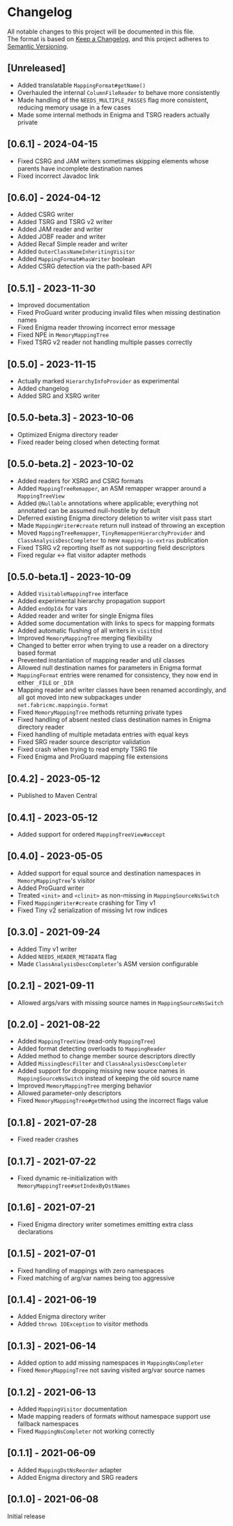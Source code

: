 # Changelog
All notable changes to this project will be documented in this file.<br>
The format is based on [Keep a Changelog](https://keepachangelog.com/en/1.0.0/),
and this project adheres to [Semantic Versioning](https://semver.org/spec/v2.0.0.html).

## [Unreleased]
- Added translatable `MappingFormat#getName()`
- Overhauled the internal `ColumnFileReader` to behave more consistently
- Made handling of the `NEEDS_MULTIPLE_PASSES` flag more consistent, reducing memory usage in a few cases
- Made some internal methods in Enigma and TSRG readers actually private

## [0.6.1] - 2024-04-15
- Fixed CSRG and JAM writers sometimes skipping elements whose parents have incomplete destination names
- Fixed incorrect Javadoc link

## [0.6.0] - 2024-04-12
- Added CSRG writer
- Added TSRG and TSRG v2 writer
- Added JAM reader and writer
- Added JOBF reader and writer
- Added Recaf Simple reader and writer
- Added `OuterClassNameInheritingVisitor`
- Added `MappingFormat#hasWriter` boolean
- Added CSRG detection via the path-based API

## [0.5.1] - 2023-11-30
- Improved documentation
- Fixed ProGuard writer producing invalid files when missing destination names
- Fixed Enigma reader throwing incorrect error message
- Fixed NPE in `MemoryMappingTree`
- Fixed TSRG v2 reader not handling multiple passes correctly

## [0.5.0] - 2023-11-15
- Actually marked `HierarchyInfoProvider` as experimental
- Added changelog
- Added SRG and XSRG writer

## [0.5.0-beta.3] - 2023-10-06
- Optimized Enigma directory reader
- Fixed reader being closed when detecting format

## [0.5.0-beta.2] - 2023-10-02
- Added readers for XSRG and CSRG formats
- Added `MappingTreeRemapper`, an ASM remapper wrapper around a `MappingTreeView`
- Added `@Nullable` annotations where applicable; everything not annotated can be assumed null-hostile by default
- Deferred existing Enigma directory deletion to writer visit pass start
- Made `MappingWriter#create` return null instead of throwing an exception
- Moved `MappingTreeRemapper`, `TinyRemapperHierarchyProvider` and `ClassAnalysisDescCompleter` to new `mapping-io-extras` publication
- Fixed TSRG v2 reporting itself as not supporting field descriptors
- Fixed regular <-> flat visitor adapter methods

## [0.5.0-beta.1] - 2023-10-09
- Added `VisitableMappingTree` interface
- Added experimental hierarchy propagation support
- Added `endOpIdx` for vars
- Added reader and writer for single Enigma files
- Added some documentation with links to specs for mapping formats
- Added automatic flushing of all writers in `visitEnd`
- Improved `MemoryMappingTree` merging flexibility
- Changed to better error when trying to use a reader on a directory based format
- Prevented instantiation of mapping reader and util classes
- Allowed null destination names for parameters in Enigma format
- `MappingFormat` entries were renamed for consistency, they now end in either `_FILE` or `_DIR`
- Mapping reader and writer classes have been renamed accordingly, and all got moved into new subpackages under `net.fabricmc.mappingio.format`
- Fixed `MemoryMappingTree` methods returning private types
- Fixed handling of absent nested class destination names in Enigma directory reader
- Fixed handling of multiple metadata entries with equal keys
- Fixed SRG reader source descriptor validation
- Fixed crash when trying to read empty TSRG file
- Fixed Enigma and ProGuard mapping file extensions

## [0.4.2] - 2023-05-12
- Published to Maven Central

## [0.4.1] - 2023-05-12
- Added support for ordered `MappingTreeView#accept`

## [0.4.0] - 2023-05-05
- Added support for equal source and destination namespaces in `MemoryMappingTree`'s visitor
- Added ProGuard writer
- Treated `<init>` and `<clinit>` as non-missing in `MappingSourceNsSwitch`
- Fixed `MappingWriter#create` crashing for Tiny v1
- Fixed Tiny v2 serialization of missing lvt row indices

## [0.3.0] - 2021-09-24
- Added Tiny v1 writer
- Added `NEEDS_HEADER_METADATA` flag
- Made `ClassAnalysisDescCompleter`'s ASM version configurable

## [0.2.1] - 2021-09-11
- Allowed args/vars with missing source names in `MappingSourceNsSwitch`

## [0.2.0] - 2021-08-22
- Added `MappingTreeView` (read-only `MappingTree`)
- Added format detecting overloads to `MappingReader`
- Added method to change member source descriptors directly
- Added `MissingDescFilter` and `ClassAnalysisDescCompleter`
- Added support for dropping missing new source names in `MappingSourceNsSwitch` instead of keeping the old source name
- Improved `MemoryMappingTree` merging behavior
- Allowed parameter-only descriptors
- Fixed `MemoryMappingTree#getMethod` using the incorrect flags value

## [0.1.8] - 2021-07-28
- Fixed reader crashes

## [0.1.7] - 2021-07-22
- Fixed dynamic re-initialization with `MemoryMappingTree#setIndexByDstNames`

## [0.1.6] - 2021-07-21
- Fixed Enigma directory writer sometimes emitting extra class declarations

## [0.1.5] - 2021-07-01
- Fixed handling of mappings with zero namespaces
- Fixed matching of arg/var names being too aggressive

## [0.1.4] - 2021-06-19
- Added Enigma directory writer
- Added `throws IOException` to visitor methods

## [0.1.3] - 2021-06-14
- Added option to add missing namespaces in `MappingNsCompleter`
- Fixed `MemoryMappingTree` not saving visited arg/var source names

## [0.1.2] - 2021-06-13
- Added `MappingVisitor` documentation
- Made mapping readers of formats without namespace support use fallback namespaces
- Fixed `MappingNsCompleter` not working correctly

## [0.1.1] - 2021-06-09
- Added `MappingDstNsReorder` adapter
- Added Enigma directory and SRG readers

## [0.1.0] - 2021-06-08
Initial release
